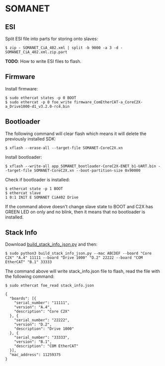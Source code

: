 # SOMANET

## ESI

Split ESI file into parts for storing onto slaves:

    $ zip - SOMANET_CiA_402.xml | split -b 9000 -a 3 -d - SOMANET_CiA_402.xml.zip.part

**TODO**: How to write ESI files to flash.

## Firmware

Install firmware:

    $ sudo ethercat states -p 0 BOOT
    $ sudo ethercat -p 0 foe_write firmware_ComEtherCAT-a_CoreC2X-a_Drive1000-d1_v3.2.0-rc4.bin

## Bootloader

The following command will clear flash which means it will delete the previously installed SDK:

    $ xflash --erase-all --target-file SOMANET-CoreC2X.xn

Install bootloader:

    $ xflash --write-all app_SOMANET_bootloader-CoreC2X-ENET_b1-UART.bin --target-file SOMANET-CoreC2X.xn --boot-partition-size 0x90000

Check if bootloader is installed:

    $ ethercat state -p 1 BOOT
    $ ethercat slave
    1 0:1 INIT E SOMANET CiA402 Drive

If the command above doesn't change slave state to BOOT and C2X has GREEN LED on only and no blink, then it means that no bootloader is installed.

## Stack Info

Download [build_stack_info_json.py] and then:

    $ sudo python3 build_stack_info_json.py --mac ABCDEF --board "Core C2X" "A.4" 11111 --board "Drive 1000" "D.2" 22222 --board "COM EtherCAT" "B.1" 33333

The command above will write stack_info.json file to flash, read the file with the following command:

```
$ sudo ethercat foe_read stack_info.json

{
  "boards": [{
    "serial_number": "11111",
    "version": "A.4",
    "description": "Core C2X"
  }, {
    "serial_number": "22222",
    "version": "D.2",
    "description": "Drive 1000"
  }, {
    "serial_number": "33333",
    "version": "B.1",
    "description": "COM EtherCAT"
  }],
  "mac_address": 11259375
}
```

[build_stack_info_json.py]: https://github.com/synapticon/sw_somanet-firmware/blob/develop/tools/build_stack_info_json.py
